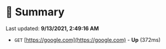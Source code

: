# 📖 Summary
Last updated: **9/13/2021, 2:49:16 AM**

- `GET` [https://google.com](https://google.com) - **Up** (372ms)
